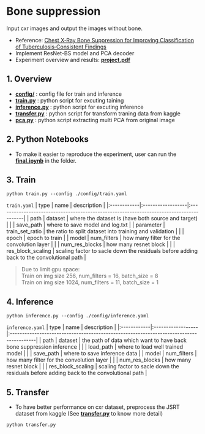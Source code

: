 # Bone suppression
Input cxr images and output the images without bone. 
- Reference: [Chest X‐Ray Bone Suppression for Improving Classification of
Tuberculosis‐Consistent Findings](https://arxiv.org/abs/2104.04518)
- Implement ResNet-BS model and PCA decoder
- Experiment overview and results: [**project.pdf**](project.pdf)

## 1. Overview

- [**config/**](config) : config file for train and inference
- [**train.py**](train.py) : python script for excuting taining
- [**inference.py**](inference.py) : python script for excuting inference
- [**transfer.py**](transfer.py) : python script for transform traning data from kaggle
- [**pca.py**](pca.py) : python script extracting multi PCA from original image

## 2. Python Notebooks
- To make it easier to reproduce the experiment, user can run the [**final.ipynb**](final.ipynb) in the folder.

## 3. Train 
```
python train.py --config ./config/train.yaml
```
```train.yaml```
| type        | name              | description                                                                             |
|:------------|:------------------|:----------------------------------------------------------------------------------------|
| path        | dataset           | where the dataset is (have both source and target)                                      |
|             | save_path         | where to save model and log.txt                                                         |
| parameter   | train_set_ratio   | the ratio to split dataset into training and validation                                 |
|             | epoch             | epoch to train                                                                          |
| model       | num_filters       | how many filter for the convolution layer                                               |
|             | num_res_blocks    | how many resnet block                                                                   |
|             | res_block_scaling | scaling factor to sacle down the residuals before adding back to the convolutional path |
> Due to limit gpu space:  
> Train on img size 256, num_filters = 16, batch_size = 8   
> Train on img size 1024, num_filters = 11, batch_size = 1

## 4. Inference 
```
python inference.py --config ./config/inference.yaml
```
```inference.yaml```
| type        | name              | description                                                                             |
|:------------|:------------------|:----------------------------------------------------------------------------------------|
| path        | dataset           | the path of data which want to have back bone suppression inference                     |
|             | load_path         | where to load well trained model                                                        |
|             | save_path         | where to save inference data                                                            |
| model       | num_filters       | how many filter for the convolution layer                                               |
|             | num_res_blocks    | how many resnet block                                                                   |
|             | res_block_scaling | scaling factor to sacle down the residuals before adding back to the convolutional path |

## 5. Transfer
- To have better performance on cxr dataset, preprocess the JSRT dataset from kaggle (See [**transfer.py**](transfer.py) to know more detail)
```
python transfer.py
```